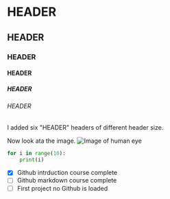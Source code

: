 # HEADER
## HEADER
### HEADER
#### HEADER
##### HEADER
###### HEADER
I added six "HEADER" headers of different header size.

Now look ata the image.
![Image of human eye](https://media.istockphoto.com/id/814423752/ru/%D1%84%D0%BE%D1%82%D0%BE/%D0%B3%D0%BB%D0%B0%D0%B7-%D0%BC%D0%BE%D0%B4%D0%B5%D0%BB%D0%B8-%D1%81-%D0%BA%D1%80%D0%B0%D1%81%D0%BE%D1%87%D0%BD%D1%8B%D0%BC-%D1%85%D1%83%D0%B4%D0%BE%D0%B6%D0%B5%D1%81%D1%82%D0%B2%D0%B5%D0%BD%D0%BD%D1%8B%D0%BC-%D0%BC%D0%B0%D0%BA%D0%B8%D1%8F%D0%B6%D0%B5%D0%BC-%D0%BA%D1%80%D1%83%D0%BF%D0%BD%D1%8B%D0%BC-%D0%BF%D0%BB%D0%B0%D0%BD%D0%BE%D0%BC.jpg?s=612x612&w=0&k=20&c=fx4P9x4S-GS59SRt3JbWWi_QxAExHoeoUHQw5YIsp50=)

```python
for i in range(10):
    print(i)
```
- [x] Github intrduction course complete
- [ ] Github markdown course complete
- [ ] First project no Github is loaded
